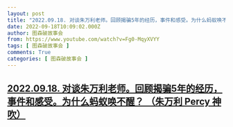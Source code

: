 ```yaml
---
layout: post
title: "2022.09.18. 对谈朱万利老师。回顾揭骗5年的经历，事件和感受。为什么蚂蚁唤不醒？ （朱万利 Percy 神吹）"
date: 2022-09-18T10:09:02.000Z
author: 图森破故事会
from: https://www.youtube.com/watch?v=Fg0-MqyXVYY
tags: [ 图森破故事会 ]
comments: True
categories: [ 图森破故事会 ]
---
```

<!--1663495742000-->
[2022.09.18. 对谈朱万利老师。回顾揭骗5年的经历，事件和感受。为什么蚂蚁唤不醒？ （朱万利 Percy 神吹）](https://www.youtube.com/watch?v=Fg0-MqyXVYY)
------

<div>

</div>
